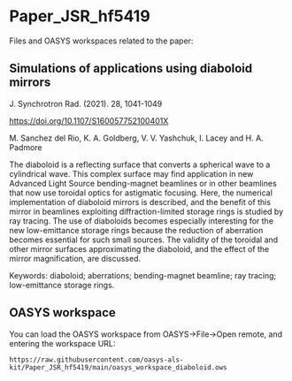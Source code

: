 # Paper_JSR_hf5419

Files and OASYS workspaces related to the paper:


## Simulations of applications using diaboloid mirrors

J. Synchrotron Rad. (2021). 28, 1041-1049

https://doi.org/10.1107/S160057752100401X

M. Sanchez del Rio, K. A. Goldberg, V. V. Yashchuk, I. Lacey and H. A. Padmore

The diaboloid is a reflecting surface that converts a spherical wave to a cylindrical wave. This complex surface may find application in new Advanced Light Source bending-magnet beamlines or in other beamlines that now use toroidal optics for astigmatic focusing. Here, the numerical implementation of diaboloid mirrors is described, and the benefit of this mirror in beamlines exploiting diffraction-limited storage rings is studied by ray tracing. The use of diaboloids becomes especially interesting for the new low-emittance storage rings because the reduction of aberration becomes essential for such small sources. The validity of the toroidal and other mirror surfaces approximating the diaboloid, and the effect of the mirror magnification, are discussed.

Keywords: diaboloid; aberrations; bending-magnet beamline; ray tracing; low-emittance storage rings.


## OASYS workspace
You can load the OASYS workspace from OASYS->File->Open remote, and entering the workspace URL: 
```
https://raw.githubusercontent.com/oasys-als-kit/Paper_JSR_hf5419/main/oasys_workspace_diaboloid.ows
```
